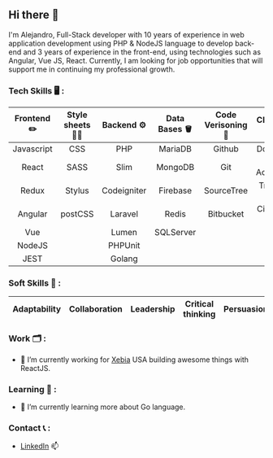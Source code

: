 ## Hi there 👋

I'm Alejandro, Full-Stack developer with 10 years of experience in web application development using PHP & NodeJS language to develop back-end and 3 years of experience in the front-end, using technologies such as Angular, Vue JS, React. Currently, I am looking for job opportunities that will support me in continuing my professional growth.

### Tech Skills 🖥 :

| Frontend ✏️ | Style sheets 💅🏽 | Backend ⚙️| Data Bases 🪣 | Code Verisoning 📂 | CI / CD 🔩  | Project Management 📅 |
| :--:   	   | :--:	  	    | :--:        | :--:       | :--: 	      	 | :--:       | :--:               |
| Javascript | CSS    	    | PHP         | MariaDB    | Github          | Docker     | SCRUM              |
| React      | SASS   	    | Slim        | MongoDB    | Git             | GH Actions | Agile              |
| Redux      | Stylus 	    | Codeigniter | Firebase   | SourceTree      | Travis CI  | PMI                |                  
| Angular    | postCSS	    | Laravel     | Redis      | Bitbucket       | Cirecle CI |                    |
| Vue        | 		  	      | Lumen       | SQLServer  |                 |            |                    |
| NodeJS     |		  	      | PHPUnit     |            |                 |            |                    |
| JEST       |		    	    | Golang      |            |                 |            |                    |

### Soft Skills 👤 :

| Adaptability | Collaboration | Leadership | Critical thinking | Persuasion |
| :----------: | :----------:  | :--------: | :---------------: | :--------: |

### Work 🗂 :

  - 🔭 I’m currently working for [Xebia](https://xebia.com/) USA building awesome things with ReactJS.

### Learning 📓 :
  - 🌱 I’m currently learning more about Go language.

### Contact 📞 :

- [LinkedIn](https://www.linkedin.com/in/alejandro-cortez/) 📫 
